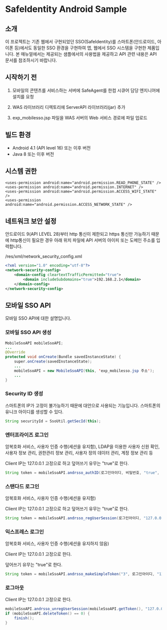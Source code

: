 # SafeIdentity Android Sample

## 소개

 이 프로젝트는 기존 웹에서 구현되었던 SSO(SafeIdentity)를 스마트폰(안드로이드, 아이폰 등)에서도 동일한 SSO 환경을 구현하여 앱, 웹에서 SSO 시스템을 구현한 제품입니다. 본 매뉴얼에서는 제공되는 샘플에서의 사용법을 제공하고 API 관련 내용은 API 문서를 참조하시기 바랍니다.

## 시작하기 전

1. 모바일의 콘텐츠를 서비스하는 서버에 SafeAgent를 한컴 시큐어 담당 엔지니어에 설치를 요청

2. WAS 라이브러리 디렉토리에 ServerAPI 라이브러리(jar) 추가

3. exp_mobilesso.jsp 파일을 WAS 서버의 Web 서비스 경로에 파일 업로드

## 빌드 환경

- Android 4.1 (API level 16) 또는 이후 버전
- Java 8 또는 이후 버전

## 시스템 권한

```manifest
<uses-permission android:name="android.permission.READ_PHONE_STATE" />  
<uses-permission android:name="android.permission.INTERNET" />  
<uses-permission android:name="android.permission.ACCESS_WIFI_STATE" />  
<uses-permission android:name="android.permission.ACCESS_NETWORK_STATE" />
```

## 네트워크 보안 설정

안드로이드 9(API LEVEL 28)부터 http 통신이 제한되고 https 통신만 가능하기 때문에 http통신이 필요한 경우 아래 위치 파일에 API 서버의 아이피 또는 도메인 주소를 입력합니다.

/res/xml/network_security_config.xml

```xml
<?xml version="1.0" encoding="utf-8"?>
<network-security-config>
    <domain-config cleartextTrafficPermitted="true">
        <domain includeSubdomains="true">192.168.2.1</domain>
    </domain-config>
</network-security-config>
```

## 모바일 SSO API

모바일 SSO API에 대한 설명입니다.

### 모바일 SSO API 생성

```java
MobileSsoAPI mobileSsoAPI;
...
@Override
protected void onCreate(Bundle savedInstanceState) {
    super.onCreate(savedInstanceState);
    ...
    mobileSsoAPI = new MobileSsoAPI(this, 'exp_mobilesso.jsp 주소');
    ...
}
```

### Security ID 생성

스마트폰의 IP가 고정이 불가능하기 때문에 대안으로 사용되는 기능입니다. 스마트폰의 유니크 아이디를 생성할 수 있다.

```java
String securityId = SsoUtil.getSecId(this);
```

### 엔터프라이즈 로그인

암복호화 서비스, 사용자 인증 수행(세션을 유지함), LDAP을 이용한 사용자 신원 확인, 사용자 정보 관리, 권한관리 정보 관리, 사용자 정의 데이터 관리, 계정 정보 관리 등

Client IP는 127.0.0.1 고정으로 하고 덮어쓰기 유무는 "true"로 한다.

```java
String token = mobileSsoAPI.andrsso_authID(로그인아이디, 비밀번호, "true", "127.0.0.1", securityId);
```

### 스탠다드 로그인

암복호화 서비스, 사용자 인증 수행(세션을 유지함) 

Client IP는 127.0.0.1 고정으로 하고 덮어쓰기 유무는 "true"로 한다.

```java
String token = mobileSsoAPI.andrsso_regUserSession(로그인아이디, "127.0.0.1", "true", securityId);
```

### 익스프레스 로그인

암복호화 서비스, 사용자 인증 수행(세션을 유지하지 않음) 

Client IP는 127.0.0.1 고정으로 한다.

덮어쓰기 유무는 "true"로 한다.

```java
String token = mobileSsoAPI.andrsso_makeSimpleToken("3", 로그인아이디, "127.0.0.1", securityId);
```

### 로그아웃

Client IP는 127.0.0.1 고정으로 한다.

```java
mobileSsoAPI.andrsso_unregUserSession(mobileSsoAPI.getToken(), "127.0.0.1");  
if (mobileSsoAPI.deleteToken() == 0) {  
    finish();  
}
```
